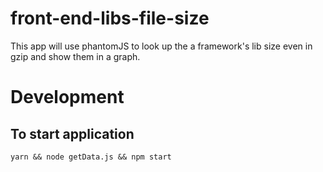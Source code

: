 # front-end-libs-file-size
This app will use phantomJS to look up the a framework's lib size even in gzip and show them in a graph.

# Development
## To start application
`yarn && node getData.js && npm start`
